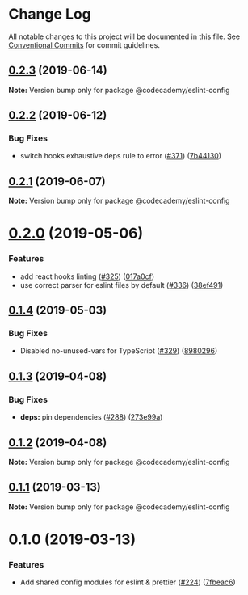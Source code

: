 # Change Log

All notable changes to this project will be documented in this file.
See [Conventional Commits](https://conventionalcommits.org) for commit guidelines.

## [0.2.3](http://github.com/RyzacInc/client-modules/packages/eslint-config/compare/@codecademy/eslint-config@0.2.2...@codecademy/eslint-config@0.2.3) (2019-06-14)

**Note:** Version bump only for package @codecademy/eslint-config





## [0.2.2](http://github.com/RyzacInc/client-modules/packages/eslint-config/compare/@codecademy/eslint-config@0.2.1...@codecademy/eslint-config@0.2.2) (2019-06-12)


### Bug Fixes

* switch hooks exhaustive deps rule to error ([#371](http://github.com/RyzacInc/client-modules/packages/eslint-config/issues/371)) ([7b44130](http://github.com/RyzacInc/client-modules/packages/eslint-config/commit/7b44130))





## [0.2.1](http://github.com/RyzacInc/client-modules/packages/eslint-config/compare/@codecademy/eslint-config@0.2.0...@codecademy/eslint-config@0.2.1) (2019-06-07)

**Note:** Version bump only for package @codecademy/eslint-config





# [0.2.0](http://github.com/RyzacInc/client-modules/packages/eslint-config/compare/@codecademy/eslint-config@0.1.4...@codecademy/eslint-config@0.2.0) (2019-05-06)


### Features

* add react hooks linting ([#325](http://github.com/RyzacInc/client-modules/packages/eslint-config/issues/325)) ([017a0cf](http://github.com/RyzacInc/client-modules/packages/eslint-config/commit/017a0cf))
* use correct parser for eslint files by default ([#336](http://github.com/RyzacInc/client-modules/packages/eslint-config/issues/336)) ([38ef491](http://github.com/RyzacInc/client-modules/packages/eslint-config/commit/38ef491))





## [0.1.4](http://github.com/RyzacInc/client-modules/packages/eslint-config/compare/@codecademy/eslint-config@0.1.3...@codecademy/eslint-config@0.1.4) (2019-05-03)


### Bug Fixes

* Disabled no-unused-vars for TypeScript ([#329](http://github.com/RyzacInc/client-modules/packages/eslint-config/issues/329)) ([8980296](http://github.com/RyzacInc/client-modules/packages/eslint-config/commit/8980296))





## [0.1.3](http://github.com/RyzacInc/client-modules/packages/eslint-config/compare/@codecademy/eslint-config@0.1.2...@codecademy/eslint-config@0.1.3) (2019-04-08)


### Bug Fixes

* **deps:** pin dependencies ([#288](http://github.com/RyzacInc/client-modules/packages/eslint-config/issues/288)) ([273e99a](http://github.com/RyzacInc/client-modules/packages/eslint-config/commit/273e99a))





## [0.1.2](http://github.com/RyzacInc/client-modules/packages/eslint-config/compare/@codecademy/eslint-config@0.1.1...@codecademy/eslint-config@0.1.2) (2019-04-08)

**Note:** Version bump only for package @codecademy/eslint-config





## [0.1.1](http://github.com/RyzacInc/client-modules/packages/eslint-config/compare/@codecademy/eslint-config@0.1.0...@codecademy/eslint-config@0.1.1) (2019-03-13)

**Note:** Version bump only for package @codecademy/eslint-config





# 0.1.0 (2019-03-13)


### Features

* Add shared config modules for eslint & prettier ([#224](http://github.com/RyzacInc/client-modules/packages/eslint-config/issues/224)) ([7fbeac6](http://github.com/RyzacInc/client-modules/packages/eslint-config/commit/7fbeac6))
